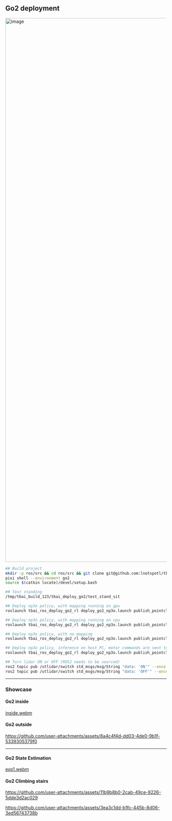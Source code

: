 ## Go2 deployment

<img width="2859" height="1701" alt="image" src="https://github.com/user-attachments/assets/e6f5414e-9087-48f7-adfd-0ae20dad446a" />

```bash
## Build project
mkdir -p ros/src && cd ros/src && git clone git@github.com:lnotspotl/tbai_ros.git --recursive && cd tbai_ros && ./tbai_ros.bash --fresh_install go2
pixi shell --environment go2
source $(catkin locate)/devel/setup.bash

## Test standing
/tmp/tbai_build_123/tbai_deploy_go2/test_stand_sit

## Deploy np3o policy, with mapping running on gpu
roslaunch tbai_ros_deploy_go2_rl deploy_go2_np3o.launch publish_pointcloud:=true mapping_device:=gpu

## Deploy np3o policy, with mapping running on cpu
roslaunch tbai_ros_deploy_go2_rl deploy_go2_np3o.launch publish_pointcloud:=true mapping_device:=gpu

## Deploy np3o policy, with no mapping
roslaunch tbai_ros_deploy_go2_rl deploy_go2_np3o.launch publish_pointcloud:=false mapping_device:=none

## Deploy np3o policy, inference on host PC, motor commands are sent to the robot from host PC
roslaunch tbai_ros_deploy_go2_rl deploy_go2_np3o.launch publish_pointcloud:=false mapping_device:=none network_interface:=enp3s0 run_rviz:=true

## Turn lidar ON or OFF (ROS2 needs to be sourced)
ros2 topic pub /utlidar/switch std_msgs/msg/String "data: 'ON'" --once
ros2 topic pub /utlidar/switch std_msgs/msg/String "data: 'OFF'" --once
```

---

### Showcase

#### Go2 inside
[inside.webm](https://github.com/user-attachments/assets/b9745931-9766-4b03-9376-f104ce9f3f54)

#### Go2 outside
https://github.com/user-attachments/assets/6a4c4f4d-dd03-4de0-9b1f-5339305379f0

---

#### Go2 State Estimation

[exp1.webm](https://github.com/user-attachments/assets/23d6d89a-2e1f-422d-bcd9-e3535efcabc2)

#### Go2 Climbing stairs

https://github.com/user-attachments/assets/11b9b8b0-2cab-49ce-9226-5dde3d2ac029



https://github.com/user-attachments/assets/3ea3c1dd-b1fc-445b-8d06-3ed56743738b

